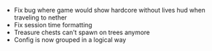 - Fix bug where game would show hardcore without lives hud when traveling to nether
- Fix session time formatting
- Treasure chests can't spawn on trees anymore
- Config is now grouped in a logical way